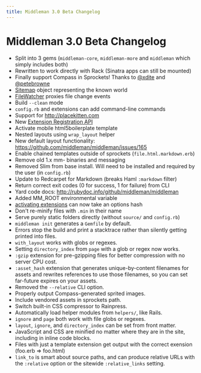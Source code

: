 ```yaml
---
title: Middleman 3.0 Beta Changelog
---
```


# Middleman 3.0 Beta Changelog

* Split into 3 gems (`middleman-core`, `middleman-more` and `middleman` which simply includes both)
* Rewritten to work directly with Rack (Sinatra apps can still be mounted)
* Finally support Compass in Sprockets! Thanks to [@xdite](https://twitter.com/xdite) and [@petebrowne](https://twitter.com/petebrowne)
* [Sitemap](http://rubydoc.info/github/middleman/middleman/master/Middleman/Sitemap/Store) object representing the known world
* [FileWatcher](http://rubydoc.info/github/middleman/middleman/master/Middleman/CoreExtensions/FileWatcher) proxies file change events
* Build `--clean` mode
* `config.rb` and extensions can add command-line commands
* Support for http://placekitten.com
* New [Extension Registration API](http://rubydoc.info/github/middleman/middleman/master/Middleman/Extensions)
* Activate mobile html5boilerplate template
* Nested layouts using `wrap_layout` helper
* New default layout functionality: https://github.com/middleman/middleman/issues/165
* Enable chained templates outside of sprockets (`file.html.markdown.erb`)
* Remove old 1.x mm- binaries and messaging
* Removed Slim from base install. Will need to be installed and required by the user (in `config.rb`)
* Update to Redcarpet for Markdown (breaks Haml `:markdown` filter)
* Return correct exit codes (0 for success, 1 for failure) from CLI
* Yard code docs: http://rubydoc.info/github/middleman/middleman
* Added MM_ROOT environmental variable
* [activating extensions](http://rubydoc.info/github/middleman/middleman/master/Middleman/CoreExtensions/Extensions/InstanceMethods#activate-instance_method) can now take an options hash
* Don't re-minify files with `.min` in their name
* Serve purely static folders directly (without `source/` and `config.rb`)
* `middleman init` generates a `Gemfile` by default.
* Errors stop the build and print a stacktrace rather than silently getting printed into files.
* `with_layout` works with globs or regexes.
* Setting `directory_index` from `page` with a glob or regex now works.
* `:gzip` extension for pre-gzipping files for better compression with no server CPU cost.
* `:asset_hash` extension that generates unique-by-content filenames for assets and rewrites references to use those filenames, so you can set far-future expires on your assets.
* Removed the `--relative` CLI option.
* Properly output Compass-generated sprited images.
* Include vendored assets in sprockets path.
* Switch built-in CSS compressor to Rainpress.
* Automatically load helper modules from `helpers/`, like Rails.
* `ignore` and `page` both work with file globs or regexes.
* `layout`, `ignore`, and `directory_index` can be set from front matter.
* JavaScript and CSS are minified no matter where they are in the site, including in inline code blocks.
* Files with just a template extension get output with the correct exension (foo.erb => foo.html)
* `link_to` is smart about source paths, and can produce relative URLs with the `:relative` option or the sitewide `:relative_links` setting.
